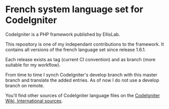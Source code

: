 French system language set for CodeIgniter
==========================================

CodeIgniter is a PHP framework published by EllisLab.

This repository is one of my independant contributions to the framework. It contains all versions of the french language set since release 1.6.1.

Each release exists as tag (current CI convention) and as branch (more suitable for my workflow).

From time to time I synch CodeIgniter's develop branch with this master branch and translate the added entries. As of now I do not use a develop branch on remote.

You'll find other sources of CodeIgniter language files on the [CodeIgniter Wiki, International sources](http://codeigniter.com/wiki/Language_Translation/).


